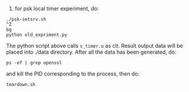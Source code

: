 1) for psk local timer experiment, do:
```
./psk-setsrv.sh
^Z
bg
python old_expriment.py
```
The python script above calls `s_timer.o` as clt.
Result output data will be placed into ./data directory.
After all the data has been generated, do:
```
ps -ef | grep openssl
```
and kill the PID corresponding to the process, then do:

```
teardown.sh
```

